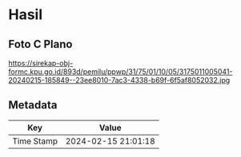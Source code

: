 # Hasil

## Foto C Plano

https://sirekap-obj-formc.kpu.go.id/893d/pemilu/ppwp/31/75/01/10/05/3175011005041-20240215-185849--23ee8010-7ac3-4338-b69f-6f5af8052032.jpg


## Metadata

| Key        | Value               |
| ---------- | ------------------- |
| Time Stamp | 2024-02-15 21:01:18 |



